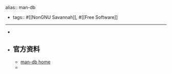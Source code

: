 alias:: man-db

- tags:: #[[NonGNU Savannah]], #[[Free Software]]
- ---
-
- ## 官方资料
	- [man-db home](https://man-db.gitlab.io/man-db/)
	-